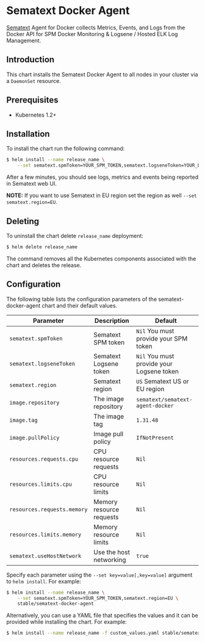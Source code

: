 # Sematext Docker Agent

[Sematext](https://sematext.com/) Agent for Docker collects Metrics, Events, and Logs from the Docker API for SPM Docker Monitoring & Logsene / Hosted ELK Log Management.

## Introduction

This chart installs the Sematext Docker Agent to all nodes in your cluster via a `DaemonSet` resource.

## Prerequisites

- Kubernetes 1.2+

## Installation

To install the chart run the following command:

```bash
$ helm install --name release_name \
    --set sematext.spmToken=YOUR_SPM_TOKEN,sematext.logseneToken=YOUR_LOGS_TOKEN stable/sematext-docker-agent
```

After a few minutes, you should see logs, metrics and events being reported in Sematext web UI.

**NOTE:** If you want to use Sematext in EU region set the region as well `--set sematext.region=EU`.

## Deleting

To uninstall the chart delete `release_name` deployment:

```bash
$ helm delete release_name
```

The command removes all the Kubernetes components associated with the chart and deletes the release.

## Configuration

The following table lists the configuration parameters of the sematext-docker-agent chart and their default values.

|             Parameter       |            Description             |                    Default                |
|-----------------------------|------------------------------------|-------------------------------------------|
| `sematext.spmToken`         | Sematext SPM token                 | `Nil` You must provide your SPM token     |
| `sematext.logseneToken`     | Sematext Logsene token             | `Nil` You must provide your Logsene token |
| `sematext.region`           | Sematext region                    | `US` Sematext US or EU region             |
| `image.repository`          | The image repository               | `sematext/sematext-agent-docker`          |
| `image.tag`                 | The image tag                      | `1.31.48`                                 |
| `image.pullPolicy`          | Image pull policy                  | `IfNotPresent`                            |
| `resources.requests.cpu`    | CPU resource requests              | `Nil`                                     |
| `resources.limits.cpu`      | CPU resource limits                | `Nil`                                     |
| `resources.requests.memory` | Memory resource requests           | `Nil`                                     |
| `resources.limits.memory`   | Memory resource limits             | `Nil`                                     |
| `sematext.useHostNetwork`   | Use the host networking            | `true`                                    |

Specify each parameter using the `--set key=value[,key=value]` argument to `helm install`. For example:

```bash
$ helm install --name release_name \
    --set sematext.spmToken=YOUR_SPM_TOKEN,sematext.region=EU \
    stable/sematext-docker-agent
```

Alternatively, you can use a YAML file that specifies the values and it can be provided while installing the chart. For example:

```bash
$ helm install --name release_name -f custom_values.yaml stable/sematext-docker-agent
```
